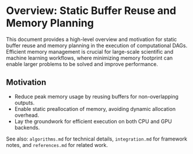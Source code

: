 # Overview: Static Buffer Reuse and Memory Planning

This document provides a high-level overview and motivation for static buffer reuse and memory planning in the execution of computational DAGs. Efficient memory management is crucial for large-scale scientific and machine learning workflows, where minimizing memory footprint can enable larger problems to be solved and improve performance.

## Motivation
- Reduce peak memory usage by reusing buffers for non-overlapping outputs.
- Enable static preallocation of memory, avoiding dynamic allocation overhead.
- Lay the groundwork for efficient execution on both CPU and GPU backends.

See also: `algorithms.md` for technical details, `integration.md` for framework notes, and `references.md` for related work.
